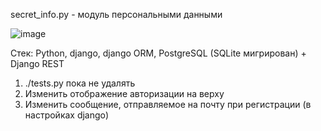 secret_info.py - модуль персональными данными

![image](https://github.com/user-attachments/assets/51f26ec3-b343-47d3-9209-d0c0f8da30c4)

Стек: Python, django, django ORM, PostgreSQL (SQLite мигрирован) + Django REST

1) ./tests.py пока не удалять
2) Изменить отображение авторизации на верху
3) Изменить сообщение, отправляемое на почту при регистрации (в настройках django)